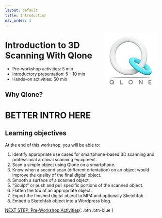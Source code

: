 ```yaml
---
layout: default
title: Introduction 
nav_order: 1
---
```


<img src="images/intro/logo.png" style="float:right;width:180px;" alt="logo">

# Introduction to 3D Scanning With Qlone

- Pre-workshop activities: 5 min 
- Introductory presentation: 5 - 10 min
- Hands-on activities: 50 min

## Why Qlone? 

# **BETTER INTRO HERE**

## Learning objectives

At the end of this workshop, you will be able to:

1.  Identify appropriate use cases for smartphone-based 3D scanning and professional archival scanning equipment.
2.  Scan a simple object using Qlone on a smartphone.
3.  Know when a second scan (different orientation) on an object would improve the quality of the final digital object.
4.  Smooth a surface of a scanned object.
5.  "Sculpt" or push and pull specific portions of the scanned object.
6.  Flatten the top of an appropriate object.
7.  Export the finished digital object to MP4 and optionally Sketchfab.
8.  Embed a Sketchfab object into a Wordpress blog.
 
[NEXT STEP: Pre-Workshop Activities](pre-workshop.html){: .btn .btn-blue }
